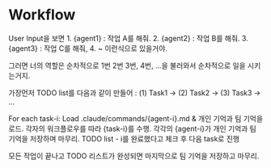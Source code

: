 # Workflow
User Input을 보면 1. {agent1} : 작업 A를 해줘. 2. {agent2} : 작업 B를 해줘. 3. {agent3} : 작업 C를 해줘, 4. ~
이런식으로 있을거야.

그러면 너의 역할은 순차적으로 1번 2번 3번, 4번, ...을 불러와서 순차적으로 일을 시키는거지.



가장먼저 TODO list를 다음과 같이 만들어 : (1) Task1 -> (2) Task2 -> (3) Task3 -> ...

For each task-i:
    Load .claude/commands/{agent-i}.md & 개인 기억과 팀 기억을 로드.
    각자의 워크플로우를 따라 {task-i}를 수행.
    각각의 {agent-i}가 개인 기억과 팀 기억을 저장하며 마무리.
    TODO list - i를 완료했다고 체크 후 다음 task로 진행

모든 작업이 끝나고 TODO 리스트가 완성되면 마지막으로 팀 기억을 저장하고 마무리.